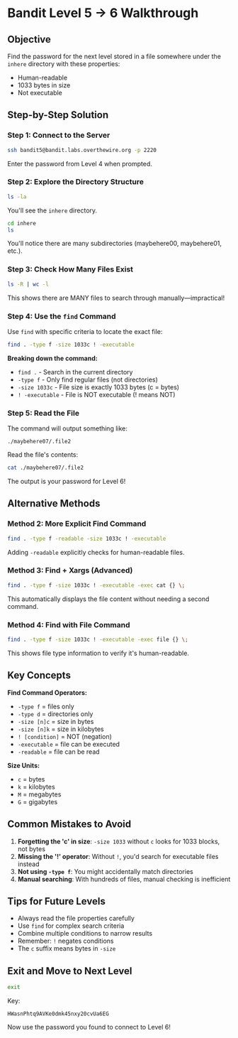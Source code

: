 # Bandit Level 5 → 6 Walkthrough

## Objective
Find the password for the next level stored in a file somewhere under the `inhere` directory with these properties:
- Human-readable
- 1033 bytes in size
- Not executable

## Step-by-Step Solution

### Step 1: Connect to the Server
```bash
ssh bandit5@bandit.labs.overthewire.org -p 2220
```
Enter the password from Level 4 when prompted.

### Step 2: Explore the Directory Structure
```bash
ls -la
```
You'll see the `inhere` directory.

```bash
cd inhere
ls
```
You'll notice there are many subdirectories (maybehere00, maybehere01, etc.).

### Step 3: Check How Many Files Exist
```bash
ls -R | wc -l
```
This shows there are MANY files to search through manually—impractical!

### Step 4: Use the `find` Command
Use `find` with specific criteria to locate the exact file:

```bash
find . -type f -size 1033c ! -executable
```

**Breaking down the command:**
- `find .` - Search in the current directory
- `-type f` - Only find regular files (not directories)
- `-size 1033c` - File size is exactly 1033 bytes (c = bytes)
- `! -executable` - File is NOT executable (! means NOT)

### Step 5: Read the File
The command will output something like:
```
./maybehere07/.file2
```

Read the file's contents:
```bash
cat ./maybehere07/.file2
```

The output is your password for Level 6!

## Alternative Methods

### Method 2: More Explicit Find Command
```bash
find . -type f -readable -size 1033c ! -executable
```
Adding `-readable` explicitly checks for human-readable files.

### Method 3: Find + Xargs (Advanced)
```bash
find . -type f -size 1033c ! -executable -exec cat {} \;
```
This automatically displays the file content without needing a second command.

### Method 4: Find with File Command
```bash
find . -type f -size 1033c ! -executable -exec file {} \;
```
This shows file type information to verify it's human-readable.

## Key Concepts

**Find Command Operators:**
- `-type f` = files only
- `-type d` = directories only
- `-size [n]c` = size in bytes
- `-size [n]k` = size in kilobytes
- `! [condition]` = NOT (negation)
- `-executable` = file can be executed
- `-readable` = file can be read

**Size Units:**
- `c` = bytes
- `k` = kilobytes
- `M` = megabytes
- `G` = gigabytes

## Common Mistakes to Avoid

1. **Forgetting the 'c' in size**: `-size 1033` without `c` looks for 1033 blocks, not bytes
2. **Missing the '!' operator**: Without `!`, you'd search for executable files instead
3. **Not using `-type f`**: You might accidentally match directories
4. **Manual searching**: With hundreds of files, manual checking is inefficient

## Tips for Future Levels

- Always read the file properties carefully
- Use `find` for complex search criteria
- Combine multiple conditions to narrow results
- Remember: `!` negates conditions
- The `c` suffix means bytes in `-size`

## Exit and Move to Next Level
```bash
exit
```
Key:
```
HWasnPhtq9AVKe0dmk45nxy20cvUa6EG
```
Now use the password you found to connect to Level 6!

